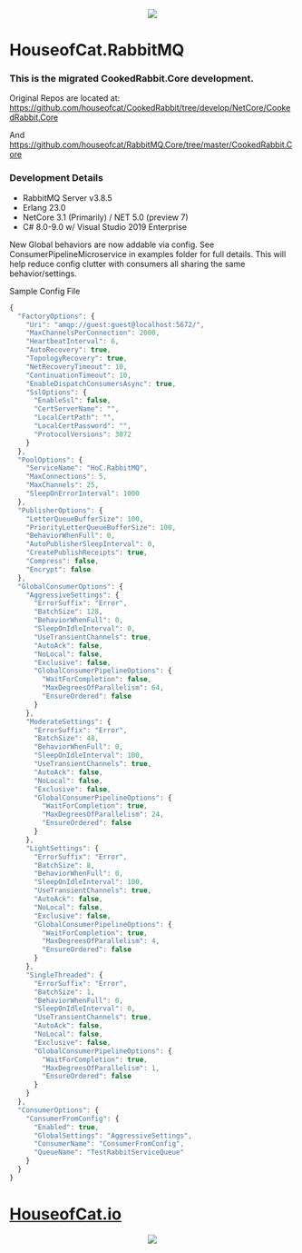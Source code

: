<p align="center"><img src="https://s33.postimg.cc/g8pyewwm7/COOKEDRABBIT_1.jpg"></p>

# HouseofCat.RabbitMQ

### This is the migrated CookedRabbit.Core development.

Original Repos are located at:  
https://github.com/houseofcat/CookedRabbit/tree/develop/NetCore/CookedRabbit.Core

And  
https://github.com/houseofcat/RabbitMQ.Core/tree/master/CookedRabbit.Core  

### Development Details

 * RabbitMQ Server v3.8.5
 * Erlang 23.0
 * NetCore 3.1 (Primarily) / NET 5.0 (preview 7)
 * C# 8.0-9.0 w/ Visual Studio 2019 Enterprise
 
New Global behaviors are now addable via config. See ConsumerPipelineMicroservice in examples folder for full details. This will help reduce config clutter with consumers all sharing the same behavior/settings.  

Sample Config File
```javascript
{
  "FactoryOptions": {
    "Uri": "amqp://guest:guest@localhost:5672/",
    "MaxChannelsPerConnection": 2000,
    "HeartbeatInterval": 6,
    "AutoRecovery": true,
    "TopologyRecovery": true,
    "NetRecoveryTimeout": 10,
    "ContinuationTimeout": 10,
    "EnableDispatchConsumersAsync": true,
    "SslOptions": {
      "EnableSsl": false,
      "CertServerName": "",
      "LocalCertPath": "",
      "LocalCertPassword": "",
      "ProtocolVersions": 3072
    }
  },
  "PoolOptions": {
    "ServiceName": "HoC.RabbitMQ",
    "MaxConnections": 5,
    "MaxChannels": 25,
    "SleepOnErrorInterval": 1000
  },
  "PublisherOptions": {
    "LetterQueueBufferSize": 100,
    "PriorityLetterQueueBufferSize": 100,
    "BehaviorWhenFull": 0,
    "AutoPublisherSleepInterval": 0,
    "CreatePublishReceipts": true,
    "Compress": false,
    "Encrypt": false
  },
  "GlobalConsumerOptions": {
    "AggressiveSettings": {
      "ErrorSuffix": "Error",
      "BatchSize": 128,
      "BehaviorWhenFull": 0,
      "SleepOnIdleInterval": 0,
      "UseTransientChannels": true,
      "AutoAck": false,
      "NoLocal": false,
      "Exclusive": false,
      "GlobalConsumerPipelineOptions": {
        "WaitForCompletion": false,
        "MaxDegreesOfParallelism": 64,
        "EnsureOrdered": false
      }
    },
    "ModerateSettings": {
      "ErrorSuffix": "Error",
      "BatchSize": 48,
      "BehaviorWhenFull": 0,
      "SleepOnIdleInterval": 100,
      "UseTransientChannels": true,
      "AutoAck": false,
      "NoLocal": false,
      "Exclusive": false,
      "GlobalConsumerPipelineOptions": {
        "WaitForCompletion": true,
        "MaxDegreesOfParallelism": 24,
        "EnsureOrdered": false
      }
    },
    "LightSettings": {
      "ErrorSuffix": "Error",
      "BatchSize": 8,
      "BehaviorWhenFull": 0,
      "SleepOnIdleInterval": 100,
      "UseTransientChannels": true,
      "AutoAck": false,
      "NoLocal": false,
      "Exclusive": false,
      "GlobalConsumerPipelineOptions": {
        "WaitForCompletion": true,
        "MaxDegreesOfParallelism": 4,
        "EnsureOrdered": false
      }
    },
    "SingleThreaded": {
      "ErrorSuffix": "Error",
      "BatchSize": 1,
      "BehaviorWhenFull": 0,
      "SleepOnIdleInterval": 0,
      "UseTransientChannels": true,
      "AutoAck": false,
      "NoLocal": false,
      "Exclusive": false,
      "GlobalConsumerPipelineOptions": {
        "WaitForCompletion": true,
        "MaxDegreesOfParallelism": 1,
        "EnsureOrdered": false
      }
    }
  },
  "ConsumerOptions": {
    "ConsumerFromConfig": {
      "Enabled": true,
      "GlobalSettings": "AggressiveSettings",
      "ConsumerName": "ConsumerFromConfig",
      "QueueName": "TestRabbitServiceQueue"
    }
  }
}
```
# [HouseofCat.io](https://houseofcat.io)
<p align="center"><img src="https://s33.postimg.cc/tt2hpn1of/COOKEDRABBIT_Readme_2.jpg"></p>
